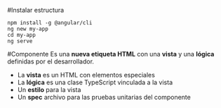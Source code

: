 #Instalar estructura
```batch
npm install -g @angular/cli
ng new my-app
cd my-app
ng serve
```

#Componente
Es una __nueva etiqueta HTML__ con una __vista__ y una __lógica__ definidas por el desarrollador.
* La __vista__ es un HTML con elementos especiales
* La __lógica__ es una clase TypeScript vinculada a la vista
* Un __estilo__ para la vista
* Un __spec__ archivo para las pruebas unitarias del componente

